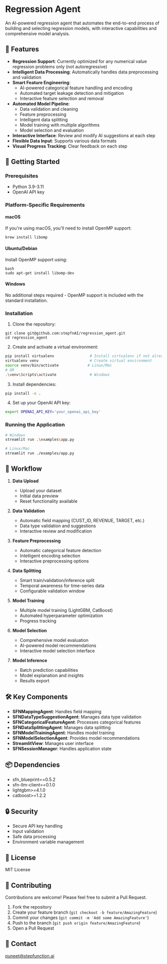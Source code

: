# Regression Agent

An AI-powered regression agent that automates the end-to-end process of building and selecting regression models, with interactive capabilities and comprehensive model analysis.

## 🌟 Features

- **Regression Support**: Currently optimized for any numerical value regression problems only (not autoregressive)
- **Intelligent Data Processing**: Automatically handles data preprocessing and validation
- **Smart Feature Engineering**:
  - AI-powered categorical feature handling and encoding
  - Automated target leakage detection and mitigation
  - Interactive feature selection and removal
- **Automated Model Pipeline**:
  - Data validation and cleaning
  - Feature preprocessing
  - Intelligent data splitting
  - Model training with multiple algorithms
  - Model selection and evaluation
- **Interactive Interface**: Review and modify AI suggestions at each step
- **Flexible Data Input**: Supports various data formats
- **Visual Progress Tracking**: Clear feedback on each step

## 🚀 Getting Started

### Prerequisites

- Python 3.9-3.11
- OpenAI API key

### Platform-Specific Requirements

#### macOS

If you're using macOS, you'll need to install OpenMP support:

```bash
brew install libomp
```

#### Ubuntu/Debian

Install OpenMP support using:

```
bash
sudo apt-get install libomp-dev
```

#### Windows

No additional steps required - OpenMP support is included with the standard installation.

### Installation

1. Clone the repository:

```
git clone git@github.com:stepfnAI/regression_agent.git
cd regression_agent
```

2. Create and activate a virtual environment:

```bash
pip install virtualenv                # Install virtualenv if not already installed
virtualenv venv                       # Create virtual environment
source venv/bin/activate             # Linux/Mac
# OR
.\venv\Scripts\activate               # Windows
```

3. Install dependencies:

```bash
pip install -e .
```

4. Set up your OpenAI API key:

```bash
export OPENAI_API_KEY='your_openai_api_key'
```

### Running the Application

```bash
# Windows
streamlit run .\examples\app.py

# Linux/Mac
streamlit run ./examples/app.py
```

## 🔄 Workflow

1. **Data Upload**
   - Upload your dataset
   - Initial data preview
   - Reset functionality available

2. **Data Validation**
   - Automatic field mapping (CUST_ID, REVENUE, TARGET, etc.)
   - Data type validation and suggestions
   - Interactive review and modification

3. **Feature Preprocessing**
   - Automatic categorical feature detection
   - Intelligent encoding selection
   - Interactive preprocessing options

4. **Data Splitting**
   - Smart train/validation/inference split
   - Temporal awareness for time-series data
   - Configurable validation window

5. **Model Training**
   - Multiple model training (LightGBM, CatBoost)
   - Automated hyperparameter optimization
   - Progress tracking

6. **Model Selection**
   - Comprehensive model evaluation
   - AI-powered model recommendations
   - Interactive model selection interface

7. **Model Inference**
   - Batch prediction capabilities
   - Model explanation and insights
   - Results export

## 🛠️ Key Components

- **SFNMappingAgent**: Handles field mapping
- **SFNDataTypeSuggestionAgent**: Manages data type validation
- **SFNCategoricalFeatureAgent**: Processes categorical features
- **SFNDataSplittingAgent**: Manages data splitting
- **SFNModelTrainingAgent**: Handles model training
- **SFNModelSelectionAgent**: Provides model recommendations
- **StreamlitView**: Manages user interface
- **SFNSessionManager**: Handles application state

## 📦 Dependencies

- sfn_blueprint==0.5.2
- sfn-llm-client==0.1.0
- lightgbm>=4.1.0
- catboost>=1.2.2

## 🔒 Security

- Secure API key handling
- Input validation
- Safe data processing
- Environment variable management

## 📝 License

MIT License

## 🤝 Contributing

Contributions are welcome! Please feel free to submit a Pull Request.

1. Fork the repository
2. Create your feature branch (`git checkout -b feature/AmazingFeature`)
3. Commit your changes (`git commit -m 'Add some AmazingFeature'`)
4. Push to the branch (`git push origin feature/AmazingFeature`)
5. Open a Pull Request

## 📧 Contact
<puneet@stepfunction.ai>
